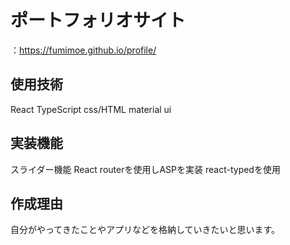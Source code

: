 # ポートフォリオサイト
：https://fumimoe.github.io/profile/

## 使用技術
React
TypeScript
css/HTML
material ui


## 実装機能
スライダー機能
React routerを使用しASPを実装
react-typedを使用

## 作成理由
 自分がやってきたことやアプリなどを格納していきたいと思います。
